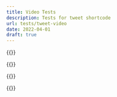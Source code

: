 ```yaml
---
title: Video Tests
description: Tests for tweet shortcode
url: tests/tweet-video
date: 2022-04-01
draft: true
---
```


<!-- Twitterdev announce v -->
{{<tweet id="1460323737035677698">}}

<!-- CraigWeekend -->
{{<tweet id="1509951833321578499">}}

<!-- FloodSocial (Potrait) -->
{{<tweet id="869318041078820864" >}}

<!-- Dr strange (widescreen) -->
{{<tweet id="1493000412042989568">}}